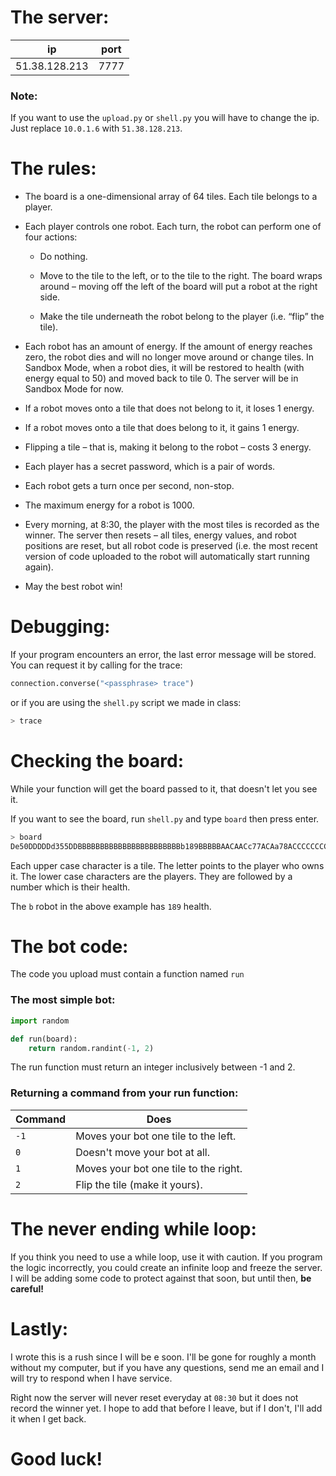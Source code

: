 # The server:

| ip            | port |
| ------------- | ---- |
| 51.38.128.213 | 7777 |

### Note:
If you want to use the `upload.py` or `shell.py` you will have to change the ip.
Just replace `10.0.1.6` with `51.38.128.213`.

# The rules:

+ The board is a one-dimensional array of 64 tiles. Each tile belongs to a player.
+ Each player controls one robot. Each turn, the robot can perform one of four actions:
    + Do nothing.
    + Move to the tile to the left, or to the tile to the right. The board wraps around – moving off the left of the board will put a robot at the right side.

    + Make the tile underneath the robot belong to the player (i.e. “flip” the tile).

+ Each robot has an amount of energy. If the amount of energy reaches zero, the robot dies and will no longer move around or change tiles. In Sandbox Mode, when a robot dies, it will be restored to health (with energy equal to 50) and moved back to tile 0. The server will be in Sandbox Mode for now.
+ If a robot moves onto a tile that does not belong to it, it loses 1 energy.

+ If a robot moves onto a tile that does belong to it, it gains 1 energy.

+ Flipping a tile – that is, making it belong to the robot – costs 3 energy.

+ Each player has a secret password, which is a pair of words.

+ Each robot gets a turn once per second, non-stop.

+ The maximum energy for a robot is 1000.

+ Every morning, at 8:30, the player with the most tiles is recorded as the winner. The server then resets – all tiles, energy values, and robot positions are reset, but all robot code is preserved (i.e. the most recent version of code uploaded to the robot will automatically start running again).

+ May the best robot win!

# Debugging:
If your program encounters an error, the last error message will be stored. You can request it by calling for the trace:
```py
connection.converse("<passphrase> trace")
```

or if you are using the `shell.py` script we made in class:

```sh
> trace
```
# Checking the board:

While your function will get the board passed to it, that doesn't let you see it.

If you want to see the board, run `shell.py` and type `board` then press enter.

```sh
> board
De50DDDDDd355DDBBBBBBBBBBBBBBBBBBBBBBBb189BBBBBAACAACc77ACAa78ACCCCCCCCCCXXXXBDDD
```

Each upper case character is a tile. The letter points to the player who owns it.
The lower case characters are the players. They are followed by a number which is
their health.

The `b` robot in the above example has `189` health.

# The bot code:

The code you upload must contain a function named `run`

### The most simple bot:
```py
import random

def run(board):
    return random.randint(-1, 2)

```

The run function must return an integer inclusively between -1 and 2.

### Returning a command from your run function:

| Command | Does                                  |
| ------- | ------------------------------------- |
| `-1`    | Moves your bot one tile to the left.  |
| `0`     | Doesn't move your bot at all.         |
| `1`     | Moves your bot one tile to the right. |
| `2`     | Flip the tile (make it yours).        |

# The never ending while loop:

If you think you need to use a while loop, use it with caution. If you program the
logic incorrectly, you could create an infinite loop and freeze the server. I will
be adding some code to protect against that soon, but until then, __be careful!__

# Lastly:

I wrote this is a rush since I will be e soon. I'll be gone for roughly a month
without my computer, but if you have any questions, send me an email and I will try
to respond when I have service.

Right now the server will never reset everyday at `08:30` but it does not record
the winner yet. I hope to add that before I leave, but if I don't, I'll add it
when I get back.

# Good luck!
